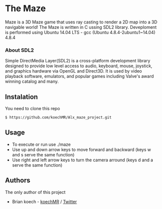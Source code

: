 # The Maze

Maze is a 3D Maze game that uses ray casting to render a 2D map into a 3D navigable world!
The Maze is written in C ussing SDL2 library. Deveploment is performed using Ubuntu 14.04 LTS - gcc (Ubuntu 4.8.4-2ubuntu1~14.04) 4.8.4

### About SDL2 

Simple DirectMedia Layer(SDL2) is a cross-platform development library designed to provide low level access to audio, keyboard, mouse, joystick, and graphics hardware via OpenGL and Direct3D. It is used by video playback software, emulators, and popular games including Valve's award winning catalog and many.

## Instalation 

You need to clone this repo
```sh
$ https://github.com/koechMR/Alx_maze_project.git
```
## Usage 
* To execute or run use ./maze
* Use up and down arrow keys to move forward and backward (keys w and s serve the same function)
* Use right and left arrow keys to turn the camera arround (keys d and a serve the same function)

## Authors
The only author of this project

- Brian koech - [koechMR](https://github.com/koechMR) / [Twitter](https://twitter.com/Brian_ke01)
